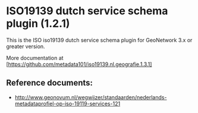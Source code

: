 # ISO19139 dutch service schema plugin (1.2.1)

This is the ISO iso19139 dutch service schema plugin for GeoNetwork 3.x or greater version.

More documentation at [https://github.com/metadata101/iso19139.nl.geografie.1.3.1]

## Reference documents:

* http://www.geonovum.nl/wegwijzer/standaarden/nederlands-metadataprofiel-op-iso-19119-services-121

